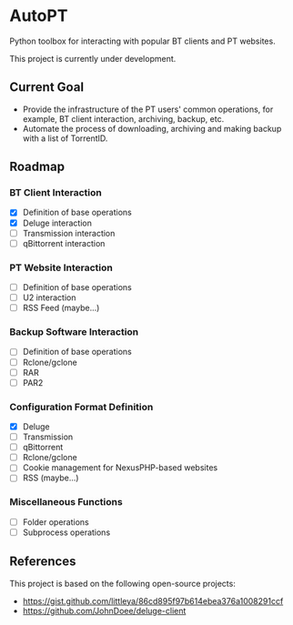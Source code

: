 # AutoPT

Python toolbox for interacting with popular BT clients and PT websites.

This project is currently under development.

## Current Goal

* Provide the infrastructure of the PT users' common operations, for example, BT client interaction, archiving, backup, etc.
* Automate the process of downloading, archiving and making backup with a list of TorrentID.

## Roadmap

### BT Client Interaction

- [x] Definition of base operations
- [x] Deluge interaction
- [ ] Transmission interaction
- [ ] qBittorrent interaction

### PT Website Interaction

- [ ] Definition of base operations
- [ ] U2 interaction
- [ ] RSS Feed (maybe...)

### Backup Software Interaction

- [ ] Definition of base operations
- [ ] Rclone/gclone
- [ ] RAR
- [ ] PAR2

### Configuration Format Definition

- [x] Deluge
- [ ] Transmission
- [ ] qBittorrent
- [ ] Rclone/gclone
- [ ] Cookie management for NexusPHP-based websites
- [ ] RSS (maybe...)

### Miscellaneous Functions

- [ ] Folder operations
- [ ] Subprocess operations

## References

This project is based on the following open-source projects:
* https://gist.github.com/littleya/86cd895f97b614ebea376a1008291ccf
* https://github.com/JohnDoee/deluge-client
